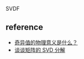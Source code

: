 <script type="text/javascript" async
  src="https://cdn.mathjax.org/mathjax/latest/MathJax.js?config=TeX-MML-AM_CHTML">
</script>

SVDF

##

## reference

- [奇异值的物理意义是什么？](https://www.zhihu.com/question/22237507)
- [谈谈矩阵的 SVD 分解](https://liam.page/2017/11/22/SVD-for-Human-Beings/)

